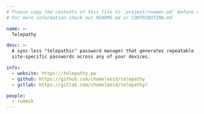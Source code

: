 ```yaml
---
# Please copy the contents of this file to `project/<name>.md` before editing
# For more information check out README.md or CONTRIBUTING.md

name: >-
  Telepathy

desc: >-
  A sync-less "telepathic" password manager that generates repeatable
  site-specific passwords across any of your devices.

info:
  - website: https://telepathy.pw
  - github: https://github.com/chameleoid/telepathy
  - gitlab: https://gitlab.com/chameleoid/telepathy/

people:
  - rummik
---
```

